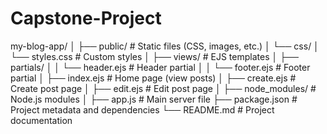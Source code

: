 # Capstone-Project
my-blog-app/
│
├── public/                    # Static files (CSS, images, etc.)
│   └── css/
│       └── styles.css         # Custom styles
│
├── views/                     # EJS templates
│   ├── partials/
│   │   └── header.ejs         # Header partial
│   │   └── footer.ejs         # Footer partial
│   ├── index.ejs              # Home page (view posts)
│   ├── create.ejs             # Create post page
│   ├── edit.ejs               # Edit post page
│
├── node_modules/              # Node.js modules
│
├── app.js                     # Main server file
├── package.json               # Project metadata and dependencies
└── README.md                  # Project documentation